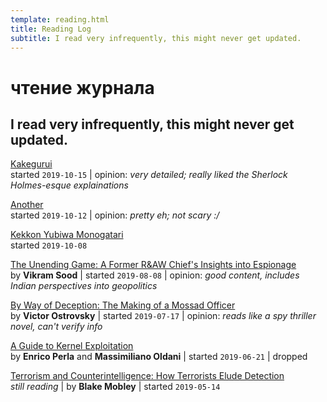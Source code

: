```yaml
---
template: reading.html
title: Reading Log
subtitle: I read very infrequently, this might never get updated.
---
```


# чтение журнала
## I read very infrequently, this might never get updated.

[Kakegurui](https://myanimelist.net/manga/73603/Kakegurui)  
started `2019-10-15` | opinion: *very detailed; really liked the
Sherlock Holmes-esque explainations*

[Another](https://myanimelist.net/manga/24098/Another)  
started `2019-10-12` | opinion: *pretty eh; not scary :/*

[Kekkon Yubiwa Monogatari](https://myanimelist.net/manga/66685/Kekkon_Yubiwa_Monogatari)  
started `2019-10-08`

[The Unending Game: A Former R&AW Chief's Insights into Espionage](https://www.amazon.in/Unending-Game-Former-Insights-Espionage/dp/0670091502)  
by **Vikram Sood** | started `2019-08-08` | opinion: *good
content, includes Indian perspectives into geopolitics*

[By Way of Deception: The Making of a Mossad Officer](https://www.amazon.in/Way-Deception-Making-Mossad-Officer/dp/0971759502)  
by **Victor Ostrovsky** | started `2019-07-17` | opinion: *reads
like a spy thriller novel, can't verify info*

[A Guide to Kernel Exploitation](https://www.amazon.in/Guide-Kernel-Exploitation-Attacking-Core/dp/1597494860)  
by **Enrico Perla** and **Massimiliano Oldani** | started `2019-06-21` | dropped

[Terrorism and Counterintelligence: How Terrorists Elude Detection](https://www.amazon.com/Terrorism-Counterintelligence-Terrorist-Detection-Irregular/dp/0231158769)  
*still reading* | by **Blake Mobley** | started `2019-05-14`

